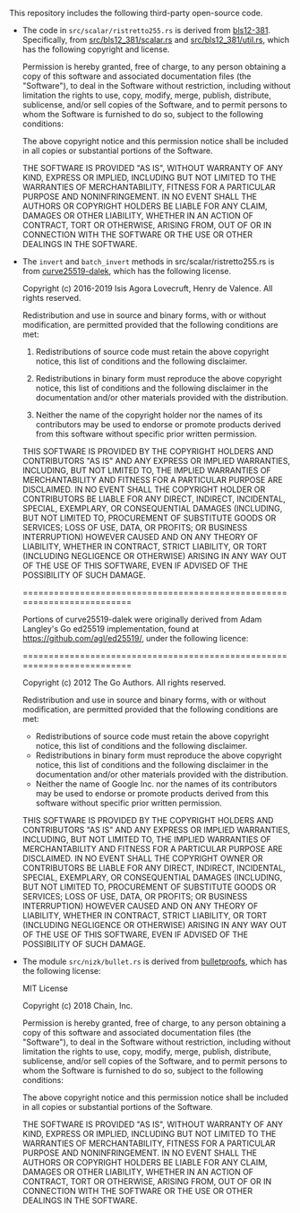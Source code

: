 This repository includes the following third-party open-source code.

* The code in `src/scalar/ristretto255.rs` is derived from [bls12-381](https://github.com/zkcrypto/bls12_381).
Specifically, from [src/bls12_381/scalar.rs](https://github.com/zkcrypto/bls12_381/blob/master/src/scalar.rs) and [src/bls12_381/util.rs](https://github.com/zkcrypto/bls12_381/blob/master/src/util.rs), which has the following copyright and license.

   Permission is hereby granted, free of charge, to any
   person obtaining a copy of this software and associated
   documentation files (the "Software"), to deal in the
   Software without restriction, including without
   limitation the rights to use, copy, modify, merge,
   publish, distribute, sublicense, and/or sell copies of
   the Software, and to permit persons to whom the Software
   is furnished to do so, subject to the following
   conditions:

   The above copyright notice and this permission notice
   shall be included in all copies or substantial portions
   of the Software.

   THE SOFTWARE IS PROVIDED "AS IS", WITHOUT WARRANTY OF
   ANY KIND, EXPRESS OR IMPLIED, INCLUDING BUT NOT LIMITED
   TO THE WARRANTIES OF MERCHANTABILITY, FITNESS FOR A
   PARTICULAR PURPOSE AND NONINFRINGEMENT. IN NO EVENT
   SHALL THE AUTHORS OR COPYRIGHT HOLDERS BE LIABLE FOR ANY
   CLAIM, DAMAGES OR OTHER LIABILITY, WHETHER IN AN ACTION
   OF CONTRACT, TORT OR OTHERWISE, ARISING FROM, OUT OF OR
   IN CONNECTION WITH THE SOFTWARE OR THE USE OR OTHER
   DEALINGS IN THE SOFTWARE.


* The `invert` and `batch_invert` methods in src/scalar/ristretto255.rs is from [curve25519-dalek](https://github.com/dalek-cryptography/curve25519-dalek), which has the following license.

   Copyright (c) 2016-2019 Isis Agora Lovecruft, Henry de Valence. All rights reserved.

   Redistribution and use in source and binary forms, with or without modification, are permitted provided that the following conditions are met:

  1. Redistributions of source code must retain the above copyright notice, this list of conditions and the following disclaimer.

  2. Redistributions in binary form must reproduce the above copyright notice, this list of conditions and the following disclaimer in the documentation and/or other materials provided with the distribution.

  3. Neither the name of the copyright holder nor the names of its contributors may be used to endorse or promote products derived from this software without specific prior written permission.

   THIS SOFTWARE IS PROVIDED BY THE COPYRIGHT HOLDERS AND CONTRIBUTORS "AS IS" AND ANY EXPRESS OR IMPLIED WARRANTIES, INCLUDING, BUT NOT LIMITED TO, THE IMPLIED WARRANTIES OF MERCHANTABILITY AND FITNESS FOR A
   PARTICULAR PURPOSE ARE DISCLAIMED. IN NO EVENT SHALL THE COPYRIGHT HOLDER OR CONTRIBUTORS BE LIABLE FOR ANY DIRECT, INDIRECT, INCIDENTAL, SPECIAL, EXEMPLARY, OR CONSEQUENTIAL DAMAGES (INCLUDING, BUT NOT LIMITED TO, PROCUREMENT OF SUBSTITUTE GOODS OR SERVICES; LOSS OF USE, DATA, OR PROFITS; OR BUSINESS INTERRUPTION) HOWEVER CAUSED AND ON ANY THEORY OF LIABILITY, WHETHER IN CONTRACT, STRICT LIABILITY, OR TORT (INCLUDING NEGLIGENCE OR OTHERWISE) ARISING IN ANY WAY OUT OF THE USE OF THIS SOFTWARE, EVEN IF ADVISED OF THE POSSIBILITY OF SUCH DAMAGE.

   ========================================================================

   Portions of curve25519-dalek were originally derived from Adam Langley's Go ed25519 implementation, found at <https://github.com/agl/ed25519/>, under the following licence:

   ========================================================================

   Copyright (c) 2012 The Go Authors. All rights reserved.

   Redistribution and use in source and binary forms, with or without modification, are permitted provided that the following conditions are met:

   * Redistributions of source code must retain the above copyright notice, this list of conditions and the following disclaimer.
   * Redistributions in binary form must reproduce the above copyright notice, this list of conditions and the following disclaimer in the documentation and/or other materials provided with the distribution.
   * Neither the name of Google Inc. nor the names of its contributors may be used to endorse or promote products derived from this software without specific prior written permission.

   THIS SOFTWARE IS PROVIDED BY THE COPYRIGHT HOLDERS AND CONTRIBUTORS "AS IS" AND ANY EXPRESS OR IMPLIED WARRANTIES, INCLUDING, BUT NOT LIMITED TO, THE IMPLIED WARRANTIES OF MERCHANTABILITY AND FITNESS FOR A PARTICULAR PURPOSE ARE DISCLAIMED. IN NO EVENT SHALL THE COPYRIGHT OWNER OR CONTRIBUTORS BE LIABLE FOR ANY DIRECT, INDIRECT, INCIDENTAL, SPECIAL, EXEMPLARY, OR CONSEQUENTIAL DAMAGES (INCLUDING, BUT NOT LIMITED TO, PROCUREMENT OF SUBSTITUTE GOODS OR SERVICES; LOSS OF USE, DATA, OR PROFITS; OR BUSINESS INTERRUPTION) HOWEVER CAUSED AND ON ANY THEORY OF LIABILITY, WHETHER IN CONTRACT, STRICT LIABILITY, OR TORT (INCLUDING NEGLIGENCE OR OTHERWISE) ARISING IN ANY WAY OUT OF THE USE OF THIS SOFTWARE, EVEN IF ADVISED OF THE POSSIBILITY OF SUCH DAMAGE.


* The module `src/nizk/bullet.rs` is derived from [bulletproofs](https://github.com/dalek-cryptography/bulletproofs/), which has the following license:

   MIT License

   Copyright (c) 2018 Chain, Inc.

   Permission is hereby granted, free of charge, to any person obtaining a copy of this software and associated documentation files (the "Software"), to deal in the Software without restriction, including without limitation the rights to use, copy, modify, merge, publish, distribute, sublicense, and/or sell copies of the Software, and to permit persons to whom the Software is furnished to do so, subject to the following conditions:

   The above copyright notice and this permission notice shall be included in all copies or substantial portions of the Software.

   THE SOFTWARE IS PROVIDED "AS IS", WITHOUT WARRANTY OF ANY KIND, EXPRESS OR IMPLIED, INCLUDING BUT NOT LIMITED TO THE WARRANTIES OF MERCHANTABILITY, FITNESS FOR A PARTICULAR PURPOSE AND NONINFRINGEMENT. IN NO EVENT SHALL THE AUTHORS OR COPYRIGHT HOLDERS BE LIABLE FOR ANY CLAIM, DAMAGES OR OTHER LIABILITY, WHETHER IN AN ACTION OF CONTRACT, TORT OR OTHERWISE, ARISING FROM, OUT OF OR IN CONNECTION WITH THE SOFTWARE OR THE USE OR OTHER DEALINGS IN THE SOFTWARE.
